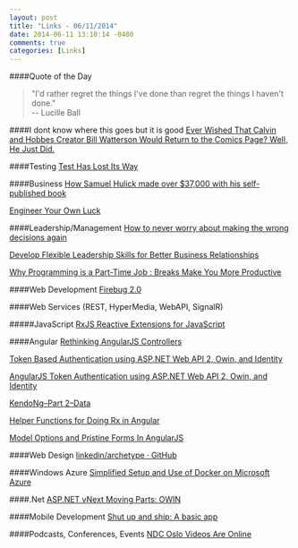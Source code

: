 ```yaml
---
layout: post
title: "Links - 06/11/2014"
date: 2014-06-11 13:10:14 -0400
comments: true
categories: [Links]
---
```


####Quote of the Day
<blockquote>"I'd rather regret the things I've done than regret the things I haven't done."<br>
-- Lucille Ball
</blockquote>

####I dont know where this goes but it is good
[Ever Wished That Calvin and Hobbes Creator Bill Watterson Would Return to the Comics Page? Well, He Just Did.](http://stephanpastis.wordpress.com/2014/06/07/ever-wished-that-calvin-and-hobbes-creator-bill-watterson-would-return-to-the-comics-page-well-he-just-did/)

####Testing
[Test Has Lost Its Way](http://blogs.msdn.com/b/steverowe/archive/2014/06/09/test-has-lost-its-way.aspx)

####Business
[How Samuel Hulick made over $37,000 with his self-published book](http://nathanbarry.com/samuel-hulick-37000-self-published-book/)

[Engineer Your Own Luck](http://blogs.msdn.com/b/jmeier/archive/2014/06/08/engineer-your-own-luck.aspx)

####Leadership/Management
[How to never worry about making the wrong decisions again](https://popforms.com/decisions-post-mortems/)

[Develop Flexible Leadership Skills for Better Business Relationships](http://blogs.technet.com/b/work/archive/2014/06/09/develop-flexible-leadership-skills-for-better-business-relationships.aspx)

[Why Programming is a Part-Time Job : Breaks Make You More Productive](http://open.bufferapp.com/programming-part-time-job)

####Web Development
[Firebug 2.0](https://blog.getfirebug.com/2014/06/10/firebug-2-0)

####Web Services (REST, HyperMedia, WebAPI, SignalR)

#####JavaScript
[RxJS Reactive Extensions for JavaScript](http://reactive-extensions.github.io/RxJS/)

####Angular
[Rethinking AngularJS Controllers](http://toddmotto.com/rethinking-angular-js-controllers/)

[ Token Based Authentication using ASP.NET Web API 2, Owin, and Identity](http://bitoftech.net/2014/06/01/token-based-authentication-asp-net-web-api-2-owin-asp-net-identity/)

[AngularJS Token Authentication using ASP.NET Web API 2, Owin, and Identity](http://www.codeproject.com/Articles/784106/AngularJS-Token-Authentication-using-ASP-NET-Web-A)

[KendoNg–Part 2–Data](http://blog.falafel.com/Blogs/jesseliberty/jesse-liberty/2014/06/08/kendong-part-2-data)

[Helper Functions for Doing Rx in Angular](http://hueypetersen.com/posts/2013/06/26/helper-functions-for-rx-and-angular/)

[Model Options and Pristine Forms In AngularJS](http://odetocode.com/blogs/scott/archive/2014/06/10/model-options-and-pristine-forms-in-angularjs.aspx)

####Web Design
[linkedin/archetype · GitHub](https://github.com/linkedin/archetype)

####Windows Azure
[Simplified Setup and Use of Docker on Microsoft Azure](http://msopentech.com/blog/2014/06/09/docker-on-microsoft-azure/)

####.Net
[ASP.NET vNext Moving Parts: OWIN](http://whereslou.com/2014/06/10/asp-net-vnext-moving-parts-owin/)

####Mobile Development
[Shut up and ship: A basic app](http://blog.mrlacey.co.uk/2014/06/shut-up-and-ship-basic-app.html)

####Podcasts, Conferences, Events
[NDC Oslo Videos Are Online](http://geekswithblogs.net/brians/archive/2014/06/07/ndc-oslo-videos-are-online.aspx)
